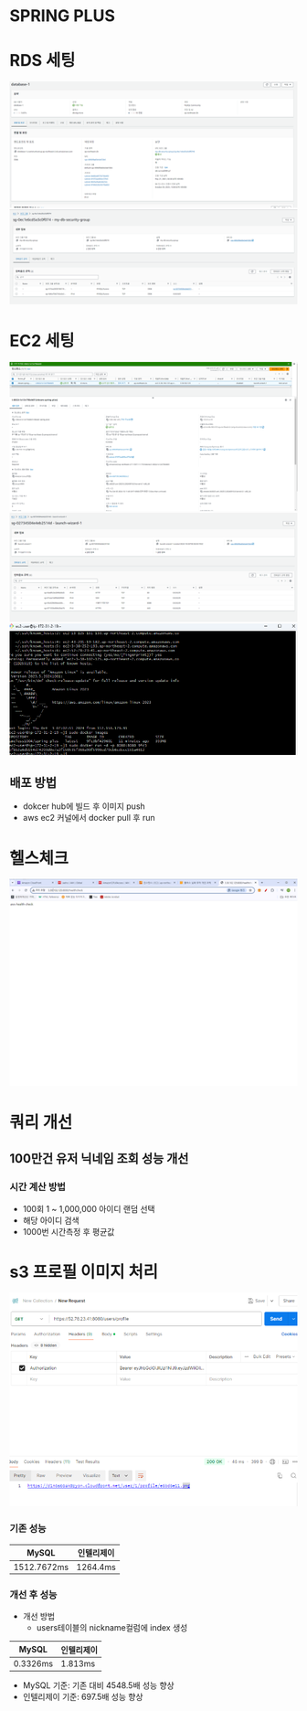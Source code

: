 # SPRING PLUS
# RDS 세팅
![rdssetting.png](./imgs/rdssetting.png)
![rdssecuritygroup.png](./imgs/rdssecuritygroup.png)
# EC2 세팅
![ec2setting.png](./imgs/ec2setting.png)
![ec2securitygroup.png](./imgs/ec2securitygroup.png)
![awslinuxdockerrun.png](./imgs/awslinuxdockerrun.png)
## 배포 방법
* dokcer hub에 빌드 후 이미지 push
* aws ec2 커널에서 docker pull 후 run
# 헬스체크
![](./imgs/healthcheck.png)
# 쿼리 개선
## 100만건 유저 닉네임 조회 성능 개선
### 시간 계산 방법
* 100회 1 ~ 1,000,000 아이디 랜덤 선택
* 해당 아이디 검색
* 1000번 시간측정 후 평균값

# s3 프로필 이미지 처리
![](./imgs/s3test.png)

### 기존 성능
 
| MySQL       | 인텔리제이    |
|-------------|----------|
| 1512.7672ms | 1264.4ms |

### 개선 후 성능
* 개선 방법
  * users테이블의 nickname컬럼에 index 생성

| MySQL           | 인텔리제이     |
|-----------------|-----------|
| 0.3326ms        | 1.813ms   |

* MySQL 기준: 기존 대비 4548.5배 성능 향상
* 인텔리제이 기준: 697.5배 성능 향상 
